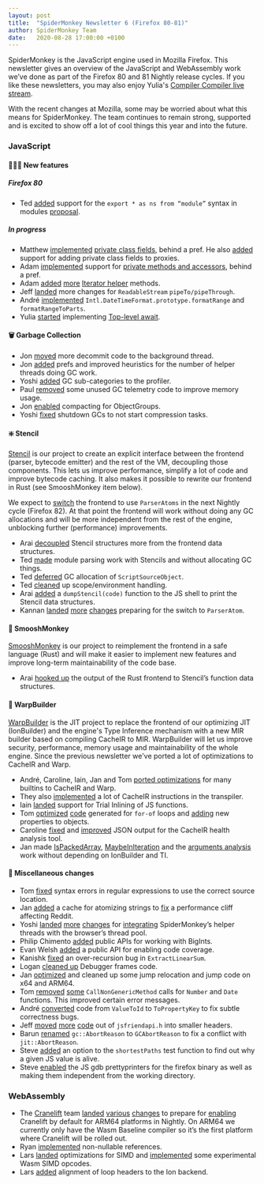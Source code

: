 ```yaml
---
layout: post
title:  "SpiderMonkey Newsletter 6 (Firefox 80-81)"
author: SpiderMonkey Team
date:   2020-08-28 17:00:00 +0100
---
```

SpiderMonkey is the JavaScript engine used in Mozilla Firefox. This newsletter gives an overview of the JavaScript and WebAssembly work we’ve done as part of the Firefox 80 and 81 Nightly release cycles. If you like these newsletters, you may also enjoy Yulia's [Compiler Compiler live stream](https://developer.mozilla.com/events/compiler-compiler-yulia-startsev/).

With the recent changes at Mozilla, some may be worried about what this means for SpiderMonkey. The team continues to remain strong, supported and is excited to show off a lot of cool things this year and into the future.

### JavaScript
#### 👷🏽‍♀️ New features
##### Firefox 80
*   Ted [added](https://bugzilla.mozilla.org/show_bug.cgi?id=1496852) support for the `export * as ns from “module”` syntax in modules [proposal](https://github.com/tc39/proposal-export-ns-from).

##### In progress
*   Matthew [implemented](https://bugzilla.mozilla.org/show_bug.cgi?id=1642476) [private class fields](https://developer.mozilla.org/en-US/docs/Web/JavaScript/Reference/Classes/Private_class_fields), behind a pref. He also [added](https://bugzilla.mozilla.org/show_bug.cgi?id=1644160) support for adding private class fields to proxies.
*   Adam [implemented](https://bugzilla.mozilla.org/show_bug.cgi?id=1435826) support for [private methods and accessors](https://github.com/tc39/proposal-private-methods), behind a pref.
*   Adam [added](https://bugzilla.mozilla.org/show_bug.cgi?id=1647794) [more](https://bugzilla.mozilla.org/show_bug.cgi?id=1647796) [Iterator helper](https://tc39.es/proposal-iterator-helpers/) methods.
*   Jeff [landed](https://bugzilla.mozilla.org/show_bug.cgi?id=1502355) more changes for `ReadableStream` `pipeTo/pipeThrough`.
*   André [implemented](https://bugzilla.mozilla.org/show_bug.cgi?id=1496584) `Intl.DateTimeFormat.prototype.formatRange` and `formatRangeToParts`.
*   Yulia [started](https://bugzilla.mozilla.org/show_bug.cgi?id=1519100) implementing [Top-level await](https://github.com/tc39/proposal-top-level-await).


#### 🗑️ Garbage Collection
*   Jon [moved](https://bugzilla.mozilla.org/show_bug.cgi?id=1652019) more decommit code to the background thread.
*   Jon [added](https://bugzilla.mozilla.org/show_bug.cgi?id=1657850) prefs and improved heuristics for the number of helper threads doing GC work.
*   Yoshi [added](https://bugzilla.mozilla.org/show_bug.cgi?id=1653914) GC sub-categories to the profiler.
*   Paul [removed](https://bugzilla.mozilla.org/show_bug.cgi?id=1482089) some unused GC telemetry code to improve memory usage.
*   Jon [enabled](https://bugzilla.mozilla.org/show_bug.cgi?id=1657122) compacting for ObjectGroups.
*   Yoshi [fixed](https://bugzilla.mozilla.org/show_bug.cgi?id=1649702) shutdown GCs to not start compression tasks.


#### ❇️ Stencil

[Stencil](https://bugzilla.mozilla.org/show_bug.cgi?id=1601332) is our project to create an explicit interface between the frontend (parser, bytecode emitter) and the rest of the VM, decoupling those components. This lets us improve performance, simplify a lot of code and improve bytecode caching. It also makes it possible to rewrite our frontend in Rust (see SmooshMonkey item below).

We expect to [switch](https://bugzilla.mozilla.org/show_bug.cgi?id=1660798) the frontend to use `ParserAtoms` in the next Nightly cycle (Firefox 82). At that point the frontend will work without doing any GC allocations and will be more independent from the rest of the engine, unblocking further (performance) improvements.



*   Arai [decoupled](https://bugzilla.mozilla.org/show_bug.cgi?id=1641202) Stencil structures more from the frontend data structures.
*   Ted [made](https://bugzilla.mozilla.org/show_bug.cgi?id=1614041) module parsing work with Stencils and without allocating GC things.
*   Ted [deferred](https://bugzilla.mozilla.org/show_bug.cgi?id=1652472) GC allocation of `ScriptSourceObject`.
*   Ted [cleaned](https://bugzilla.mozilla.org/show_bug.cgi?id=1653248) up scope/environment handling.
*   Arai [added](https://bugzilla.mozilla.org/show_bug.cgi?id=1654149) a `dumpStencil(code)` function to the JS shell to print the Stencil data structures.
*   Kannan [landed](https://bugzilla.mozilla.org/show_bug.cgi?id=1651750) [more](https://bugzilla.mozilla.org/show_bug.cgi?id=1652176) [changes](https://bugzilla.mozilla.org/show_bug.cgi?id=1654037) preparing for the switch to `ParserAtom`.


#### 🐒 SmooshMonkey

[SmooshMonkey](https://github.com/mozilla-spidermonkey/jsparagus) is our project to reimplement the frontend in a safe language (Rust) and will make it easier to implement new features and improve long-term maintainability of the code base.



*   Arai [hooked up](https://bugzilla.mozilla.org/show_bug.cgi?id=1648574) the output of the Rust frontend to Stencil’s function data structures.


#### 🚀 WarpBuilder

[WarpBuilder](https://bugzilla.mozilla.org/show_bug.cgi?id=1613592) is the JIT project to replace the frontend of our optimizing JIT (IonBuilder) and the engine's Type Inference mechanism with a new MIR builder based on compiling CacheIR to MIR. WarpBuilder will let us improve security, performance, memory usage and maintainability of the whole engine. Since the previous newsletter we've ported a lot of optimizations to CacheIR and Warp.



*   André, Caroline, Iain, Jan and Tom [ported optimizations](https://bugzilla.mozilla.org/show_bug.cgi?id=1638111) for many builtins to CacheIR and Warp.
*   They also [implemented](https://bugzilla.mozilla.org/show_bug.cgi?id=1628222) a lot of CacheIR instructions in the transpiler.
*   Iain [landed](https://bugzilla.mozilla.org/show_bug.cgi?id=1646378) support for Trial Inlining of JS functions.
*   Tom [optimized](https://bugzilla.mozilla.org/show_bug.cgi?id=1657088) [code](https://bugzilla.mozilla.org/show_bug.cgi?id=1658786) generated for `for-of` loops and [adding](https://bugzilla.mozilla.org/show_bug.cgi?id=1659133) new properties to objects.
*   Caroline [fixed](https://bugzilla.mozilla.org/show_bug.cgi?id=1656552) and [improved](https://bugzilla.mozilla.org/show_bug.cgi?id=1657022) JSON output for the CacheIR health analysis tool.
*   Jan made [IsPackedArray](https://bugzilla.mozilla.org/show_bug.cgi?id=1651645), [MaybeInIteration](https://bugzilla.mozilla.org/show_bug.cgi?id=1655451) and the [arguments analysis](https://bugzilla.mozilla.org/show_bug.cgi?id=1657303) work without depending on IonBuilder and TI.


#### 🧹 Miscellaneous changes



*   Tom [fixed](https://bugzilla.mozilla.org/show_bug.cgi?id=1559253) syntax errors in regular expressions to use the correct source location.
*   Jan [added](https://bugzilla.mozilla.org/show_bug.cgi?id=1657559) a cache for atomizing strings to [fix](https://bugzilla.mozilla.org/show_bug.cgi?id=1654087) a performance cliff affecting Reddit.
*   Yoshi [landed](https://bugzilla.mozilla.org/show_bug.cgi?id=1649887) [more](https://bugzilla.mozilla.org/show_bug.cgi?id=1650393) [changes](https://bugzilla.mozilla.org/show_bug.cgi?id=1651944) for [integrating](https://bugzilla.mozilla.org/show_bug.cgi?id=1559660) SpiderMonkey’s helper threads with the browser’s thread pool.
*   Philip Chimento [added](https://bugzilla.mozilla.org/show_bug.cgi?id=1606568) public APIs for working with BigInts.
*   Evan Welsh [added](https://bugzilla.mozilla.org/show_bug.cgi?id=1654696) a public API for enabling code coverage.
*   Kanishk [fixed](https://bugzilla.mozilla.org/show_bug.cgi?id=1527839) an over-recursion bug in `ExtractLinearSum`.
*   Logan [cleaned up](https://bugzilla.mozilla.org/show_bug.cgi?id=1647342) Debugger frames code.
*   Jan [optimized](https://bugzilla.mozilla.org/show_bug.cgi?id=1657830) and cleaned up some jump relocation and jump code on x64 and ARM64.
*   Tom [removed](https://bugzilla.mozilla.org/show_bug.cgi?id=1651445) [some](https://bugzilla.mozilla.org/show_bug.cgi?id=1651815) `CallNonGenericMethod` calls for `Number` and `Date` functions. This improved certain error messages.
*   André [converted](https://bugzilla.mozilla.org/show_bug.cgi?id=1651732) code from `ValueToId` to `ToPropertyKey` to fix subtle correctness bugs.
*   Jeff [moved](https://bugzilla.mozilla.org/show_bug.cgi?id=1656411) [more](https://bugzilla.mozilla.org/show_bug.cgi?id=1654927) [code](https://bugzilla.mozilla.org/show_bug.cgi?id=1659885) out of `jsfriendapi.h` into smaller headers.
*   Barun [renamed](https://bugzilla.mozilla.org/show_bug.cgi?id=1483269) `gc::AbortReason` to `GCAbortReason` to fix a conflict with `jit::AbortReason`.
*   Steve [added](https://bugzilla.mozilla.org/show_bug.cgi?id=1648646) an option to the `shortestPaths` test function to find out why a given JS value is alive.
*   Steve [enabled](https://bugzilla.mozilla.org/show_bug.cgi?id=1642121) the JS gdb prettyprinters for the firefox binary as well as making them independent from the working directory.


### WebAssembly



*   The [Cranelift](https://github.com/bytecodealliance/wasmtime/tree/main/cranelift) team [landed](https://bugzilla.mozilla.org/show_bug.cgi?id=1655928) [various](https://bugzilla.mozilla.org/show_bug.cgi?id=1649928) [changes](https://bugzilla.mozilla.org/show_bug.cgi?id=1656638) to prepare for [enabling](https://bugzilla.mozilla.org/show_bug.cgi?id=1649932) Cranelift by default for ARM64 platforms in Nightly. On ARM64 we currently only have the Wasm Baseline compiler so it’s the first platform where Cranelift will be rolled out.
*   Ryan [implemented](https://bugzilla.mozilla.org/show_bug.cgi?id=1561521) non-nullable references.
*   Lars [landed](https://bugzilla.mozilla.org/show_bug.cgi?id=1640669) optimizations for SIMD and [implemented](https://bugzilla.mozilla.org/show_bug.cgi?id=1656226) some experimental Wasm SIMD opcodes.
*   Lars [added](https://bugzilla.mozilla.org/show_bug.cgi?id=1646663) alignment of loop headers to the Ion backend.
